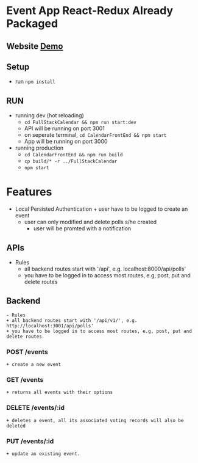 # Event App React-Redux Already Packaged

## Website [Demo](https://lower-toonie-23867.herokuapp.com/)

## Setup

- run `npm install`

## RUN

- running dev (hot reloading)
  - `cd FullStackCalendar && npm run start:dev`
  - API will be running on port 3001
  - on seperate terminal, `cd CalendarFrontEnd && npm start`
  - App will be running on port 3000
- running production
  - `cd CalendarFrontEnd && npm run build`
  - `cp build/* -r ../FullStackCalendar`
  - `npm start`

# Features

- Local Persisted Authentication + user have to be logged to create an event
  - user can only modified and delete polls s/he created
    - user will be promted with a notification

## APIs

- Rules
  - all backend routes start with '/api', e.g. localhost:8000/api/polls'
  - you have to be logged in to access most routes, e.g, post, put and delete routes

## Backend

    - Rules
    + all backend routes start with '/api/v1/', e.g. http://localhost:3001/api/polls'
    + you have to be logged in to access most routes, e.g, post, put and delete routes

### POST /events

    + create a new event

### GET /events

    + returns all events with their options

### DELETE /events/:id

    + deletes a event, all its associated voting records will also be deleted

### PUT /events/:id

    + update an existing event.
